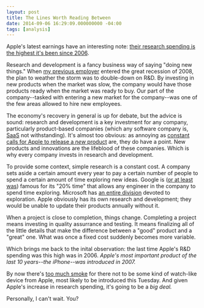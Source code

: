```yaml
---
layout: post
title: The Lines Worth Reading Between
date: 2014-09-06 16:29:09.000000000 -04:00
tags: [analysis]
---
```

Apple's latest earnings have an interesting note: [their research spending is the highest it's been since 2006][mr-rnd].

[mr-rnd]: http://www.macrumors.com/2014/07/23/apple-rd-spending-iwatch/

Research and development is a fancy business way of saying "doing new things." When [my previous employer][bb] entered the great recession of 2008, the plan to weather the storm was to double-down on R&D. By investing in new products when the market was slow, the company would have those products ready when the market was ready to buy. Our part of the company--tasked with entering a new market for the company--was one of the few areas allowed to hire new employees.

The economy's recovery in general is up for debate, but the advice is sound: research and development is a key investment for any company, particularly product-based companies (which any software company is, [SaaS][saas] not withstanding). It's almost too obvious: as annoying as [constant calls for Apple to release a *new* product][twi] are, they do have a point. New products and innovations are the lifeblood of these companies. Which is why every company invests in research and development.

[bb]: http://www.blackbaud.com/
[saas]: http://en.wikipedia.org/wiki/Software_as_a_service
[twi]: http://paperairplanemob.tumblr.com/post/80256038094

To provide some context, simple research is a constant cost. A company sets aside a certain amount every year to pay a certain number of people to spend a certain amount of time exploring new ideas. Google is ([or at least was][end20]) famous for its "20% time" that allows any engineer in the company to spend time exploring. Microsoft has [an entire division][msresearch] devoted to exploration. Apple obviously has its own research and development; they would be unable to update their products annually without it.

[end20]: http://qz.com/115831/googles-20-time-which-brought-you-gmail-and-adsense-is-now-as-good-as-dead/
[msresearch]: http://research.microsoft.com

When a project is close to completion, things change. Completing a project means investing in quality assurrance and testing. It means finalizing all of the little details that make the difference between a "good" product and a "great" one. What was once a fixed cost suddenly becomes more variable.

Which brings me back to the inital observation: the last time Apple's R&D spending was this high was in 2006. *Apple's most important product of the last 10 years--the iPhone--was introduced in 2007.*

By now there's [too much smoke][tms] for there not to be some kind of watch-like device from Apple, most likely to be introduced this Tuesday. And given Apple's increase in research spending, it's going to be a *big deal.*

Personally, I can't wait. You?

[tms]: https://www.google.com/?q=apple+iwatch+too+much+smoke